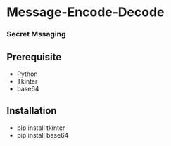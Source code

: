 # Message-Encode-Decode

### Secret Mssaging

## Prerequisite ##

  * Python
  * Tkinter
  * base64

## Installation ##

  * pip install tkinter
  * pip install base64
